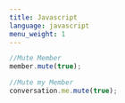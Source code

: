 ```yaml
---
title: Javascript
language: javascript
menu_weight: 1
---
```


```javascript
//Mute Member
member.mute(true);

//Mute my Member
conversation.me.mute(true);

```
